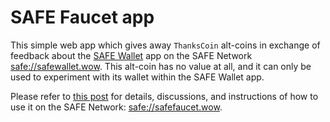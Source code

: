# SAFE Faucet app

This simple web app which gives away `ThanksCoin` alt-coins in exchange of feedback about the [SAFE Wallet](https://bochaco.github.io/) app on the SAFE Network [safe://safewallet.wow](safe://safewallet.wow). This alt-coin has no value at all, and it can only be used to experiment with its wallet within the SAFE Wallet app.

Please refer to [this post](https://safenetforum.org/t/introducing-safe-wallet-app/11764/123?u=bochaco) for details, discussions, and instructions of how to use it on the SAFE Network: [safe://safefaucet.wow](safe://safefaucet.wow).
